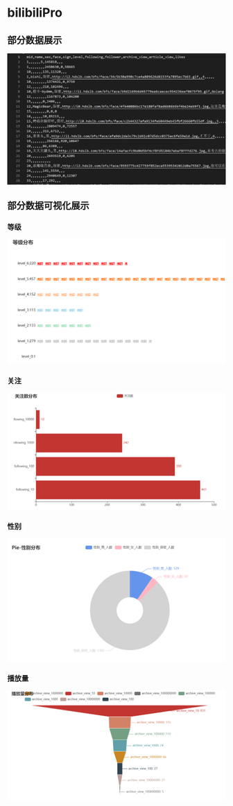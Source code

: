 # bilibiliPro

## 部分数据展示
![](data.png)

## 部分数据可视化展示

### 等级
![](echarts_level.png)

### 关注
![](echarts_follow.png)

### 性别
![](echarts_gender.png)

### 播放量
![](echarts_archive_view.png)